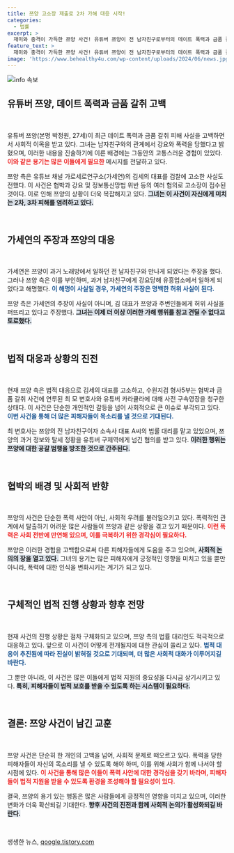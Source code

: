 ```yaml
---
title: 쯔양 고소장 제출로 2차 가해 대응 시작!
categories:
  - 법률
excerpt: >
  재미와 충격이 가득한 쯔양 사건! 유튜버 쯔양이 전 남자친구로부터의 데이트 폭력과 금품 갈취를 고백하며, 가로세로연구소 대표를 고소했다. 과연 진실은 무엇일까? 클릭을 망설이지 마세요!
feature_text: >
  재미와 충격이 가득한 쯔양 사건! 유튜버 쯔양이 전 남자친구로부터의 데이트 폭력과 금품 갈취를 고백하며, 가로세로연구소 대표를 고소했다. 과연 진실은 무엇일까? 클릭을 망설이지 마세요!
image: 'https://www.behealthy4u.com/wp-content/uploads/2024/06/news.jpg'
---
```


<p><img src="https://www.behealthy4u.com/wp-content/uploads/2024/06/news.jpg" alt="info 속보" /></p>

<h2 data-ke-size="size26">유튜버 쯔양, 데이트 폭력과 금품 갈취 고백</h2>

<p data-ke-size="size16">&nbsp;</p>

<p data-ke-size="size16">유튜버 쯔양(본명 박정원, 27세)이 최근 데이트 폭력과 금품 갈취 피해 사실을 고백하면서 사회적 이목을 받고 있다. 그녀는 남자친구와의 관계에서 강요와 폭력을 당했다고 밝혔으며, 이러한 내용을 진술하기에 이른 배경에는 그동안의 고통스러운 경험이 있었다. <b><span style="color: #ee2323;">이와 같은 용기는 많은 이들에게 필요한</span></b> 메시지를 전달하고 있다.</p>

<p data-ke-size="size16">쯔양 측은 유튜브 채널 가로세로연구소(가세연)의 김세의 대표를 검찰에 고소한 사실도 전했다. 이 사건은 협박과 강요 및 정보통신망법 위반 등의 여러 혐의로 고소장이 접수된 것이다. 이로 인해 쯔양의 상황이 더욱 복잡해지고 있다. <b><span style="background-color: #21538527;">그녀는 이 사건이 자신에게 미치는 2차, 3차 피해를 염려하고 있다.</span></b></p>

<p data-ke-size="size16">&nbsp;</p>

<h2 data-ke-size="size26">가세연의 주장과 쯔양의 대응</h2>

<p data-ke-size="size16">&nbsp;</p>

<p data-ke-size="size16">가세연은 쯔양이 과거 노래방에서 일하던 전 남자친구와 만나게 되었다는 주장을 했다. 그러나 쯔양 측은 이를 부인하며, 과거 남자친구에게 강요당해 유흥업소에서 일하게 되었다고 해명했다. <b><span style="color: #1a5490;">이 해명이 사실일 경우, 가세연의 주장은 명백한 허위 사실이 된다.</span></b></p>

<p data-ke-size="size16">쯔양 측은 가세연의 주장이 사실이 아니며, 김 대표가 쯔양과 주변인들에게 허위 사실을 퍼뜨리고 있다고 주장했다. <b><span style="background-color: #21538527;">그녀는 이제 더 이상 이러한 가해 행위를 참고 견딜 수 없다고 토로했다.</span></b></p>

<p data-ke-size="size16">&nbsp;</p>

<h2 data-ke-size="size26">법적 대응과 상황의 진전</h2>

<p data-ke-size="size16">&nbsp;</p>

<p data-ke-size="size16">현재 쯔양 측은 법적 대응으로 김세의 대표를 고소하고, 수원지검 형사5부는 협박과 금품 갈취 사건에 연루된 최 모 변호사와 유튜버 카라큘라에 대해 사전 구속영장을 청구한 상태다. 이 사건은 단순한 개인적인 갈등을 넘어 사회적으로 큰 이슈로 부각되고 있다. <b><span style="color: #1a5490;">이번 사건을 통해 더 많은 피해자들이 목소리를 낼 것으로 기대된다.</span></b></p>

<p data-ke-size="size16">최 변호사는 쯔양의 전 남자친구이자 소속사 대표 A씨의 법률 대리를 맡고 있었으며, 쯔양의 과거 정보와 탈세 정황을 유튜버 구제역에게 넘긴 혐의를 받고 있다. <b><span style="background-color: #21538527;">이러한 행위는 쯔양에 대한 공갈 범행을 방조한 것으로 간주된다.</span></b></p>

<p data-ke-size="size16">&nbsp;</p>

<h2 data-ke-size="size26">협박의 배경 및 사회적 반향</h2>

<p data-ke-size="size16">&nbsp;</p>

<p data-ke-size="size16">쯔양의 사건은 단순한 폭력 사안이 아닌, 사회적 우려를 불러일으키고 있다. 폭력적인 관계에서 탈출하기 어려운 많은 사람들이 쯔양과 같은 상황을 겪고 있기 때문이다. <b><span style="color: #ee2323;">이런 폭력은 사회 전반에 만연해 있으며, 이를 극복하기 위한 경각심이 필요하다.</span></b></p>

<p data-ke-size="size16">쯔양은 이러한 경험을 고백함으로써 다른 피해자들에게 도움을 주고 있으며, <b><span style="background-color: #21538527;">사회적 논의의 장을 열고 있다.</span></b> 그녀의 용기는 많은 피해자에게 긍정적인 영향을 미치고 있을 뿐만 아니라, 폭력에 대한 인식을 변화시키는 계기가 되고 있다.</p>

<p data-ke-size="size16">&nbsp;</p>

<h2 data-ke-size="size26">구체적인 법적 진행 상황과 향후 전망</h2>

<p data-ke-size="size16">&nbsp;</p>

<p data-ke-size="size16">현재 사건의 진행 상황은 점차 구체화되고 있으며, 쯔양 측의 법률 대리인도 적극적으로 대응하고 있다. 앞으로 이 사건이 어떻게 전개될지에 대한 관심이 쏠리고 있다. <b><span style="color: #1a5490;">법적 대응이 추진됨에 따라 진실이 밝혀질 것으로 기대되며, 더 많은 사회적 대화가 이루어지길 바란다.</span></b></p>

<p data-ke-size="size16">그 뿐만 아니라, 이 사건은 많은 이들에게 법적 지원의 중요성을 다시금 상기시키고 있다. <b><span style="background-color: #21538527;">특히, 피해자들이 법적 보호를 받을 수 있도록 하는 시스템이 필요하다.</span></b></p>

<p data-ke-size="size16">&nbsp;</p>

<h2 data-ke-size="size26">결론: 쯔양 사건이 남긴 교훈</h2>

<p data-ke-size="size16">&nbsp;</p>

<p data-ke-size="size16">쯔양 사건은 단순히 한 개인의 고백을 넘어, 사회적 문제로 떠오르고 있다. 폭력을 당한 피해자들이 자신의 목소리를 낼 수 있도록 해야 하며, 이를 위해 사회가 함께 나서야 할 시점에 있다. <b><span style="color: #ee2323;">이 사건을 통해 많은 이들이 폭력 사안에 대한 경각심을 갖기 바라며, 피해자들이 법적 지원을 받을 수 있도록 환경을 조성해야 할 필요성이 있다.</span></b></p>

<p data-ke-size="size16">결국, 쯔양의 용기 있는 행동은 많은 사람들에게 긍정적인 영향을 미치고 있으며, 이러한 변화가 더욱 확산되길 기대한다. <b><span style="background-color: #21538527;">향후 사건의 진전과 함께 사회적 논의가 활성화되길 바란다.</span></b></p>

<p data-ke-size="size16">&nbsp;</p>
생생한 뉴스, <a href="https://qoogle.tistory.com" rel="dofollow">qoogle.tistory.com</a>


